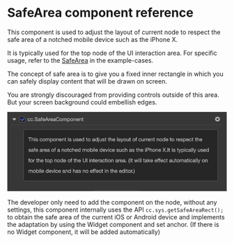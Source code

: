 # SafeArea component reference

This component is used to adjust the layout of current node to respect the safe area of a notched mobile device such as the iPhone X.

It is typically used for the top node of the UI interaction area. For specific usage, refer to the [SafeArea](https://github.com/cocos-creator/test-cases-3d/tree/master/assets/cases/ui/20.safe-area) in the example-cases.

The concept of safe area is to give you a fixed inner rectangle in which you can safely display content that will be drawn on screen.

You are strongly discouraged from providing controls outside of this area. But your screen background could embellish edges.

![Renderings](./safearea/renderings.png)

The developer only need to add the component on the node, without any settings, this component internally uses the API `cc.sys.getSafeAreaRect();` to obtain the safe area of the current iOS or Android device and implements the adaptation by using the Widget component and set anchor. (If there is no Widget component, it will be added automatically)
